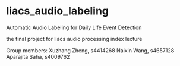 # liacs_audio_labeling
Automatic Audio Labeling for Daily Life Event Detection

the final project for liacs audio processing index lecture


Group members:
Xuzhang Zheng, s4414268 
Naixin Wang, s4657128
Aparajita Saha, s4009762
